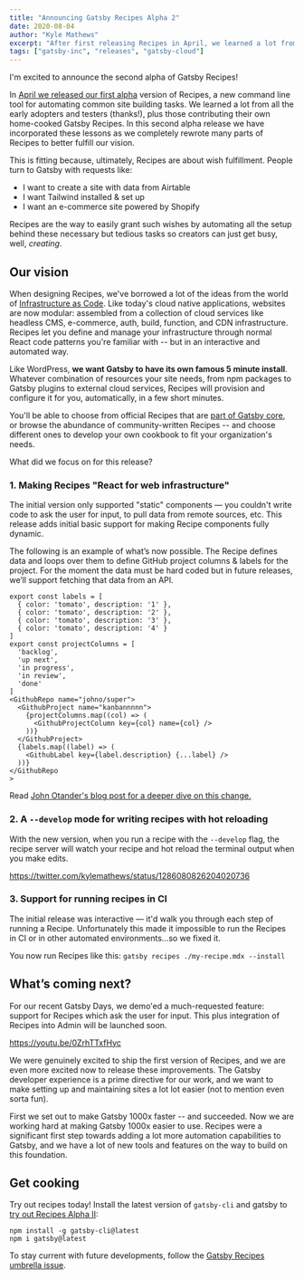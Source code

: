 ```yaml
---
title: "Announcing Gatsby Recipes Alpha 2"
date: 2020-08-04
author: "Kyle Mathews"
excerpt: "After first releasing Recipes in April, we learned a lot from early adopters, testers and community members creating and contribtuing their own Recipes (thanks!) for automating common Gatsby site building chores. In this second alpha release we applied these lessons as we completely rewrote many parts of Recipes to better fulfill our vision of making Gatsby super easy to use, even for beginners."
tags: ["gatsby-inc", "releases", "gatsby-cloud"]
---
```


I'm excited to announce the second alpha of Gatsby Recipes!

In [April we released our first alpha](/blog/2020-04-15-announcing-gatsby-recipes/) version of Recipes, a new command line tool for automating common site building tasks. We learned a lot from all the early adopters and testers (thanks!), plus those contributing their own home-cooked Gatsby Recipes. In this second alpha release we have incorporated these lessons as we completely rewrote many parts of Recipes to better fulfill our vision.

This is fitting because, ultimately, Recipes are about wish fulfillment. People turn to Gatsby with requests like:

- I want to create a site with data from Airtable
- I want Tailwind installed & set up
- I want an e-commerce site powered by Shopify

Recipes are the way to easily grant such wishes by automating all the setup behind these necessary but tedious tasks so creators can just get busy, well, _creating_.

## Our vision

When designing Recipes, we've borrowed a lot of the ideas from the world of [Infrastructure as Code](/docs/glossary/infrastructure-as-code/). Like today's cloud native applications, websites are now modular: assembled from a collection of cloud services like headless CMS, e-commerce, auth, build, function, and CDN infrastructure. Recipes let you define and manage your infrastructure through normal React code patterns you're familiar with -- but in an interactive and automated way.

Like WordPress, **we want Gatsby to have its own famous 5 minute install**. Whatever combination of resources your site needs, from npm packages to Gatsby plugins to external cloud services, Recipes will provision and configure it for you, automatically, in a few short minutes.

You'll be able to choose from official Recipes that are [part of Gatsby core](/docs/recipes/#new-automated-recipes-available), or browse the abundance of community-written Recipes -- and choose different ones to develop your own cookbook to fit your organization's needs.

What did we focus on for this release?

### 1. Making Recipes "React for web infrastructure"

The initial version only supported "static" components — you couldn't write code to ask the user for input, to pull data from remote sources, etc. This release adds initial basic support for making Recipe components fully dynamic.

The following is an example of what’s now possible. The Recipe defines data and loops over them to define GitHub project columns & labels for the project. For the moment the data must be hard coded but in future releases, we’ll support fetching that data from an API.

```MDX
export const labels = [
  { color: 'tomato', description: '1' },
  { color: 'tomato', description: '2' },
  { color: 'tomato', description: '3' },
  { color: 'tomato', description: '4' }
]
export const projectColumns = [
  'backlog',
  'up next',
  'in progress',
  'in review',
  'done'
]
<GithubRepo name="johno/super">
  <GithubProject name="kanbannnnn">
    {projectColumns.map((col) => (
      <GithubProjectColumn key={col} name={col} />
    ))}
  </GithubProject>
  {labels.map((label) => (
    <GithubLabel key={label.description} {...label} />
  ))}
</GithubRepo
>
```

Read [John Otander's blog post for a deeper dive on this change.](https://johno.com/recipes-interpreter/)

### 2. A `--develop` mode for writing recipes with hot reloading

With the new version, when you run a recipe with the `--develop` flag, the recipe server will watch your recipe and hot reload the terminal output when you make edits.

https://twitter.com/kylemathews/status/1286080826204020736

### 3. Support for running recipes in CI

The initial release was interactive — it'd walk you through each step of running a Recipe. Unfortunately this made it impossible to run the Recipes in CI or in other automated environments...so we fixed it.

You now run Recipes like this: `gatsby recipes ./my-recipe.mdx --install`

## What’s coming next?

For our recent Gatsby Days, we demo'ed a much-requested feature: support for Recipes which ask the user for input. This plus integration of Recipes into Admin will be launched soon.

https://youtu.be/0ZrhTTxfHyc

We were genuinely excited to ship the first version of Recipes, and we are even more excited now to release these improvements. The Gatsby developer experience is a prime directive for our work, and we want to make setting up and maintaining sites a lot lot easier (not to mention even sorta fun).

First we set out to make Gatsby 1000x faster -- and succeeded. Now we are working hard at making Gatsby 1000x easier to use. Recipes were a significant first step towards adding a lot more automation capabilities to Gatsby, and we have a lot of new tools and features on the way to build on this foundation.

## Get cooking

Try out recipes today! Install the latest version of `gatsby-cli` and gatsby to [try out Recipes Alpha II](/docs/recipes/):

```shell
npm install -g gatsby-cli@latest
npm i gatsby@latest
```

To stay current with future developments, follow the [Gatsby Recipes umbrella issue](https://github.com/gatsbyjs/gatsby/issues/22991).
